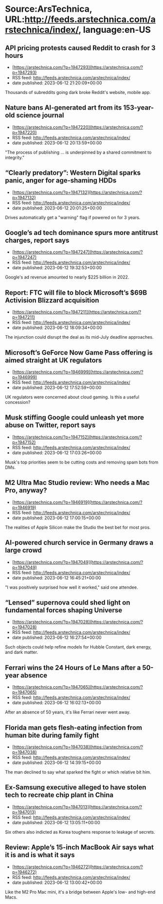 # Source:ArsTechnica, URL:http://feeds.arstechnica.com/arstechnica/index/, language:en-US

## API pricing protests caused Reddit to crash for 3 hours
 - [https://arstechnica.com/?p=1947293](https://arstechnica.com/?p=1947293)
 - RSS feed: http://feeds.arstechnica.com/arstechnica/index/
 - date published: 2023-06-12 21:20:09+00:00

Thousands of subreddits going dark broke Reddit's website, mobile app.

## Nature bans AI-generated art from its 153-year-old science journal
 - [https://arstechnica.com/?p=1947220](https://arstechnica.com/?p=1947220)
 - RSS feed: http://feeds.arstechnica.com/arstechnica/index/
 - date published: 2023-06-12 20:13:59+00:00

"The process of publishing ... is underpinned by a shared commitment to integrity."

## “Clearly predatory”: Western Digital sparks panic, anger for age-shaming HDDs
 - [https://arstechnica.com/?p=1947132](https://arstechnica.com/?p=1947132)
 - RSS feed: http://feeds.arstechnica.com/arstechnica/index/
 - date published: 2023-06-12 20:01:25+00:00

Drives automatically get a "warning" flag if powered on for 3 years.

## Google’s ad tech dominance spurs more antitrust charges, report says
 - [https://arstechnica.com/?p=1947247](https://arstechnica.com/?p=1947247)
 - RSS feed: http://feeds.arstechnica.com/arstechnica/index/
 - date published: 2023-06-12 19:32:53+00:00

Google's ad revenue amounted to nearly $225 billion in 2022.

## Report: FTC will file to block Microsoft’s $69B Activision Blizzard acquisition
 - [https://arstechnica.com/?p=1947211](https://arstechnica.com/?p=1947211)
 - RSS feed: http://feeds.arstechnica.com/arstechnica/index/
 - date published: 2023-06-12 18:09:34+00:00

The injunction could disrupt the deal as its mid-July deadline approaches.

## Microsoft’s GeForce Now Game Pass offering is aimed straight at UK regulators
 - [https://arstechnica.com/?p=1946999](https://arstechnica.com/?p=1946999)
 - RSS feed: http://feeds.arstechnica.com/arstechnica/index/
 - date published: 2023-06-12 17:52:59+00:00

UK regulators were concerned about cloud gaming. Is this a useful concession?

## Musk stiffing Google could unleash yet more abuse on Twitter, report says
 - [https://arstechnica.com/?p=1947152](https://arstechnica.com/?p=1947152)
 - RSS feed: http://feeds.arstechnica.com/arstechnica/index/
 - date published: 2023-06-12 17:03:26+00:00

Musk's top priorities seem to be cutting costs and removing spam bots from DMs.

## M2 Ultra Mac Studio review: Who needs a Mac Pro, anyway?
 - [https://arstechnica.com/?p=1946919](https://arstechnica.com/?p=1946919)
 - RSS feed: http://feeds.arstechnica.com/arstechnica/index/
 - date published: 2023-06-12 17:00:15+00:00

The realities of Apple Silicon make the Studio the best bet for most pros.

## AI-powered church service in Germany draws a large crowd
 - [https://arstechnica.com/?p=1947049](https://arstechnica.com/?p=1947049)
 - RSS feed: http://feeds.arstechnica.com/arstechnica/index/
 - date published: 2023-06-12 16:45:21+00:00

"I was positively surprised how well it worked," said one attendee.

## “Lensed” supernova could shed light on fundamental forces shaping Universe
 - [https://arstechnica.com/?p=1947028](https://arstechnica.com/?p=1947028)
 - RSS feed: http://feeds.arstechnica.com/arstechnica/index/
 - date published: 2023-06-12 16:27:54+00:00

Such objects could help refine models for Hubble Constant, dark energy, and dark matter.

## Ferrari wins the 24 Hours of Le Mans after a 50-year absence
 - [https://arstechnica.com/?p=1947065](https://arstechnica.com/?p=1947065)
 - RSS feed: http://feeds.arstechnica.com/arstechnica/index/
 - date published: 2023-06-12 16:02:13+00:00

After an absence of 50 years, it's like Ferrari never went away.

## Florida man gets flesh-eating infection from human bite during family fight
 - [https://arstechnica.com/?p=1947038](https://arstechnica.com/?p=1947038)
 - RSS feed: http://feeds.arstechnica.com/arstechnica/index/
 - date published: 2023-06-12 14:39:15+00:00

The man declined to say what sparked the fight or which relative bit him.

## Ex-Samsung executive alleged to have stolen tech to recreate chip plant in China
 - [https://arstechnica.com/?p=1947013](https://arstechnica.com/?p=1947013)
 - RSS feed: http://feeds.arstechnica.com/arstechnica/index/
 - date published: 2023-06-12 13:05:11+00:00

Six others also indicted as Korea toughens response to leakage of secrets.

## Review: Apple’s 15-inch MacBook Air says what it is and is what it says
 - [https://arstechnica.com/?p=1946272](https://arstechnica.com/?p=1946272)
 - RSS feed: http://feeds.arstechnica.com/arstechnica/index/
 - date published: 2023-06-12 13:00:42+00:00

Like the M2 Pro Mac mini, it's a bridge between Apple's low- and high-end Macs.

